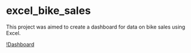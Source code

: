 # excel_bike_sales
This project was aimed to create a dashboard for data on bike sales using Excel.

[!Dashboard](Dashboard_Screenshot.png?raw=true)
